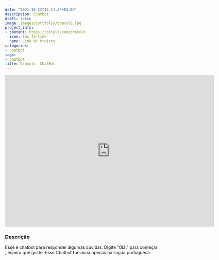 ```yaml
---
date: "2021-10-23T12:14:34+03:00"
description: Chatbot
draft: false
image: images/portfolio/oraculo.jpg
project_info:
- content: https://bityli.com/oraculo
  icon: fas fa-link
  name: Link do Projeto
categories:
- chatbot
tags:
- Chatbot
title: Oráculo  ChatBot
---
```


<!DOCTYPE html><html><body><iframe src="https://web.powerva.microsoft.com/environments/Default-b591ae54-33c2-4589-be66-9021a4196c7c/bots/new_bot_5793bd049b574450a689d639338d565c/webchat" frameborder="0" style="width: 688px; height: 500px;"> </iframe> </body></html>



### Descrição


Esse é chatbot para responder algumas dúvidas. Digite "Olá." para começar , espero que goste. Esse Chatbot funciona apenas na lingua portuguesa.


